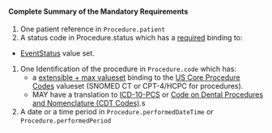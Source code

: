 #### Complete Summary of the Mandatory Requirements

1.  One patient reference in `Procedure.patient`
1.  A status code in Procedure.status which has a [required](http://build.fhir.org/terminologies.html#required) binding to:
-  [EventStatus] value set.
1.  One Identification of the procedure in `Procedure.code` which has:
    - a [extensible + max valueset](guidance.html#extensible--max-valueset-binding-for-codeableconcept-datatype) binding to the [US Core Procedure Codes] valueset (SNOMED CT or CPT-4/HCPC for procedures).
    - MAY have a translation to [ICD-10-PCS] or [Code on Dental Procedures and Nomenclature (CDT Codes)].s
1.  A date or a time period in `Procedure.performedDateTime` or `Procedure.performedPeriod`


  [US Core Procedure Codes]: ValueSet-us-core-procedure-code.html
  [ICD-10-PCS]: http://www.icd10data.com/icd10pcs
  [Code on Dental Procedures and Nomenclature (CDT Codes)]: http://www.ada.org/en/publications/cdt/
  [EventStatus]: http://build.fhir.org/ValueSet/event-status
